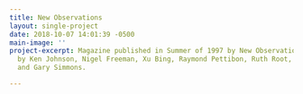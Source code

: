 ```yaml
---
title: New Observations
layout: single-project
date: 2018-10-07 14:01:39 -0500
main-image: ''
project-excerpt: Magazine published in Summer of 1997 by New Observations. With work
  by Ken Johnson, Nigel Freeman, Xu Bing, Raymond Pettibon, Ruth Root, Lukasz Skapcski
  and Gary Simmons.

---
```


